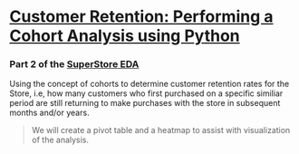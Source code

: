 # <ins>Customer Retention: Performing a Cohort Analysis using Python</ins>
### Part 2 of the [SuperStore EDA](https://github.com/WayneNyariroh/StoreSales_Analysis)

Using the concept of cohorts to determine customer retention rates for the Store, i.e, how many customers who first purchased on a specific similiar period are still returning to make purchases with the store in subsequent months and/or years.
> We will create a pivot table and a heatmap to assist with visualization of the analysis.
